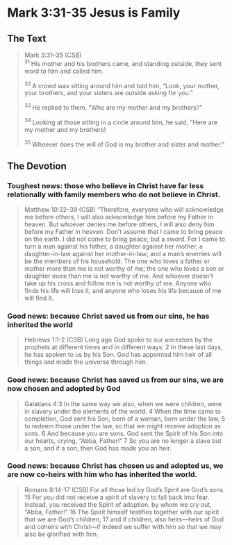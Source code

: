 # Mark 3:31-35 Jesus is Family

## The Text

>Mark 3:31–35 (CSB)  
><sup> 31 </sup> His mother and his brothers came, and standing outside, they sent word to him and called him. 
>
><sup> 32 </sup> A crowd was sitting around him and told him, “Look, your mother, your brothers, and your sisters are outside asking for you.” 
>
><sup> 33 </sup> He replied to them, “Who are my mother and my brothers?” 
>
><sup> 34 </sup> Looking at those sitting in a circle around him, he said, “Here are my mother and my brothers! 
>
><sup> 35 </sup> Whoever does the will of God is my brother and sister and mother.”

## The Devotion

### Toughest news: those who believe in Christ have far less relationally with family members who do not believe in Christ.

>Matthew 10:32–39 (CSB) “Therefore, everyone who will acknowledge me before others, I will also acknowledge him before my Father in heaven. But whoever denies me before others, I will also deny him before my Father in heaven. Don’t assume that I came to bring peace on the earth. I did not come to bring peace, but a sword. For I came to turn a man against his father, a daughter against her mother, a daughter-in-law against her mother-in-law; and a man’s enemies will be the members of his household. The one who loves a father or mother more than me is not worthy of me; the one who loves a son or daughter more than me is not worthy of me. And whoever doesn’t take up his cross and follow me is not worthy of me. Anyone who finds his life will lose it, and anyone who loses his life because of me will find it.



### Good news: because Christ saved us from our sins, he has inherited the world

>Hebrews 1:1-2 (CSB) Long ago God spoke to our ancestors by the prophets at different times and in different ways. 2 In these last days, he has spoken to us by his Son. God has appointed him heir of all things and made the universe through him.

### Good news: because Christ has saved us from our sins, we are now chosen and adopted by God

>Galatians 4:3 In the same way we also, when we were children, were in slavery under the elements of the world. 4 When the time came to completion, God sent his Son, born of a woman, born under the law, 5 to redeem those under the law, so that we might receive adoption as sons. 6 And because you are sons, God sent the Spirit of his Son into our hearts, crying, “Abba, Father!” 7 So you are no longer a slave but a son, and if a son, then God has made you an heir.

### Good news: because Christ has chosen us and adopted us, we are now co-heirs with him who has inherited the world.

>Romans 8:14-17 (CSB) For all those led by God’s Spirit are God’s sons. 15 For you did not receive a spirit of slavery to fall back into fear. Instead, you received the Spirit of adoption, by whom we cry out, “Abba, Father!” 16 The Spirit himself testifies together with our spirit that we are God’s children, 17 and if children, also heirs—heirs of God and coheirs with Christ—if indeed we suffer with him so that we may also be glorified with him.
